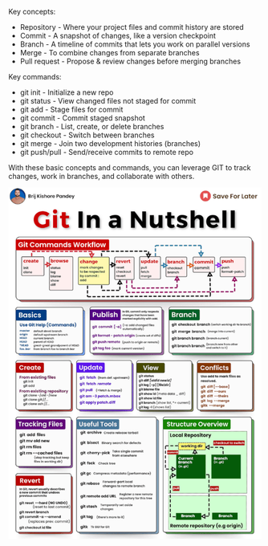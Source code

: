 Key concepts:

- Repository - Where your project files and commit history are stored
- Commit - A snapshot of changes, like a version checkpoint 
- Branch - A timeline of commits that lets you work on parallel versions
- Merge - To combine changes from separate branches
- Pull request - Propose & review changes before merging branches

Key commands:

- git init - Initialize a new repo
- git status - View changed files not staged for commit
- git add - Stage files for commit
- git commit - Commit staged snapshot 
- git branch - List, create, or delete branches
- git checkout - Switch between branches
- git merge - Join two development histories (branches)
- git push/pull - Send/receive commits to remote repo

With these basic concepts and commands, you can leverage GIT to track changes, work in branches, and collaborate with others. 

![img](https://github.com/SouravGanesh/Data-Digest/blob/672dd0231f7adcfa2c641d50a84f961b5b08a4a9/images/git1.gif)
